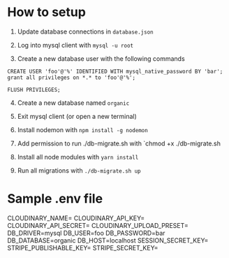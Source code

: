 # How to setup

1. Update database connections in `database.json`

2. Log into mysql client with `mysql -u root`

3. Create a new database user with the following commands
```
CREATE USER 'foo'@'%' IDENTIFIED WITH mysql_native_password BY 'bar';
grant all privileges on *.* to 'foo'@'%';

FLUSH PRIVILEGES;
```

4. Create a new database named `organic`

5. Exit mysql client (or open a new terminal)

6. Install nodemon with `npm install -g nodemon`

6. Add permission to run ./db-migrate.sh with `chmod +x ./db-migrate.sh

7. Install all node modules with `yarn install`

8. Run all migrations with `./db-migrate.sh up`

# Sample .env file
CLOUDINARY_NAME=
CLOUDINARY_API_KEY=
CLOUDINARY_API_SECRET=
CLOUDINARY_UPLOAD_PRESET=
DB_DRIVER=mysql
DB_USER=foo
DB_PASSWORD=bar
DB_DATABASE=organic
DB_HOST=localhost
SESSION_SECRET_KEY=
STRIPE_PUBLISHABLE_KEY=
STRIPE_SECRET_KEY=
